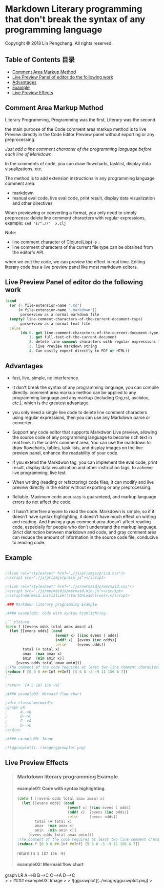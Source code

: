 # Markdown Literary programming that don't break the syntax of any programming language

Copyright © 2018 Lin Pengcheng. All rights reserved.

## Table of Contents 目录
- [Comment Area Markup Method](#Comment-Area-Markup-Method)
- [Live Preview Panel of editor do the following work](#Live-Preview-Panel-of-editor-do-the-following-work)
- [Advantages](#Advantages)
- [Example](#Example)
- [Live Preview Effects](#Live-Preview-Effects)

## Comment Area Markup Method

Literary Programming, Programming was the first, Literary was the second.

the main purpose of the Code comment area markup method is 
to live Preview directly in the Code Editor Preview panel 
without exporting or any preprocessing.

*Just add a line comment character of the programming language 
before each line of Markdown.*

In the comments of code, you can draw flowcharts, tasklist, 
display data visualizations, etc.

The method is to add extension instructions 
in any programming language comment area:
- markdown
- manual eval code, live eval code, print result, 
  display data visualization and other directives

When previewing or converting a format,
you only need to simply preprocess: 
delete line comment characters with regular expressions, 
example: `sed 's/^;//'  x.clj`

Note: 

- line comment character of Clojure(Lisp) is `;`
- line comment characters of the current file type
  can be obtained from the editor's API.

when we edit the code, we can preview the effect in real time. 
Editing literary code has a live preview panel like most markdown editors.

## Live Preview Panel of editor do the following work

```clojure
(cond
  (or (= file-extension-name ".md")
      (= file-extension-name ".markdown"))
       parse+view as a normal markdown file
  (empty? line-comment-characters-of-the-current-document-type)
       parse+view as a normal text file 
  :else
       (do 0. get line-comment-characters-of-the-current-document-type
           1. get full-text-of-the-current-document
           2. delete line comment characters with regular expressions to get markdwon string
           3. live Preview markdown string
           4. Can easily export directly to PDF or HTML))
```

## Advantages

- fast, live, simple, no interference.

- It don't break the syntax of any programming language, you can compile directly. 
  comment area markup method can be applied to any programming language and any markup 
  (including Org,rst, asciidoc, etc.), which is the greatest advantage.

- you only need a single line code to delete line comment characters using regular expressions, 
  then you can use any Markdown parse or converter.

- Support any code editor that supports Markdwon Live preview, 
  allowing the source code of any programming language to become rich text in real time. 
  In the code's comment area, You can use the markdown to draw flowcharts, tables, task lists, 
  and display images on the live preview panel, enhance the readability of your code.

- If you extend the Markdwon tag, you can implement the eval code, print result, display 
  data visualization and other instruction tags, to achieve live programming, live test.

- When writing (reading or refactoring) code files, It can modify and live preview directly 
  in the editor without exporting or any preprocessing.

- Reliable. Maximum code accuracy is guaranteed, and markup language errors do not affect the code.

- It hasn't interfere anyone to read the code.
  Markdown is simple, so if it doesn’t have syntax highlighting, 
  it doesn’t have much effect on writing and reading.
  And having a gray comment area doesn’t affect reading code, 
  especially for people who don’t understand the markup language.
  Strict distinction between markdown and code, 
  and gray comment area can reduce the amount of information in the source code file, 
  conducive to reading code.

## Example

```clojure

;<link rel="stylesheet" href="./js/prismjs/prism.css"/>
;<script src="./js/prismjs/prism.js"></script>

;<link rel="stylesheet" href="./js/mermaidjs/mermaid.css"/>
;<script src="./js/mermaidjs/mermaid.min.js"></script>
;<script>mermaid.initialize({startOnLoad:true});</script>

;### Markdown literary programming Example

;#### example01: Code with syntax highlighting.

;```clojure
(defn f [[evens odds total amax amin] x]
  (let [[evens odds] (cond 
                       (even? x) [(inc evens ) odds]
                       (odd? x)  [evens (inc odds)]
                       :else     [evens odds])
        total (+ total x)
        amax  (max amax x)
        amin  (min amin x)]   
     [evens odds total amax amin]))
;;The comment of the code requires at least two line comment characters
(reduce f [0 0 0 ##-Inf ##Inf] [5 6 8 -3 -9 11 156 6 7])
;```

;return `[4 5 187 156 -9]`

;#### example02: Mermaid flow chart

;<div class="mermaid">
;graph LR
;      A-->B
;      B-->C
;      C-->A
;      D-->C
;</div>

;#### example03: Image

;![ggcowplot](../image/ggcowplot.png)

```

## Live Preview Effects

<link rel="stylesheet" href="./js/prismjs/prism.css"/>
<script src="./js/prismjs/prism.js"></script>

<link rel="stylesheet" href="./js/mermaidjs/mermaid.css"/>
<script src="./js/mermaidjs/mermaid.min.js"></script>
<script>mermaid.initialize({startOnLoad:true});</script>

> 
> ### Markdown literary programming Example
> 
> #### example01: Code with syntax highlighting.
> 
> ```clojure
> (defn f [[evens odds total amax amin] x]
>   (let [[evens odds] (cond 
>                        (even? x) [(inc evens ) odds]
>                        (odd? x)  [evens (inc odds)]
>                        :else     [evens odds])
>         total (+ total x)
>         amax  (max amax x)
>         amin  (min amin x)]   
>      [evens odds total amax amin]))
> ;The comment of the code requires at least two line comment characters
> (reduce f [0 0 0 ##-Inf ##Inf] [5 6 8 -3 -9 11 156 6 7])
> ```
> 
> return `[4 5 187 156 -9]`
> 
> #### example02: Mermaid flow chart
> 
<div class="mermaid">
graph LR
      A-->B
      B-->C
      C-->A
      D-->C
</div>
> 
> #### example03: Image
> 
> ![ggcowplot](../image/ggcowplot.png)
>
